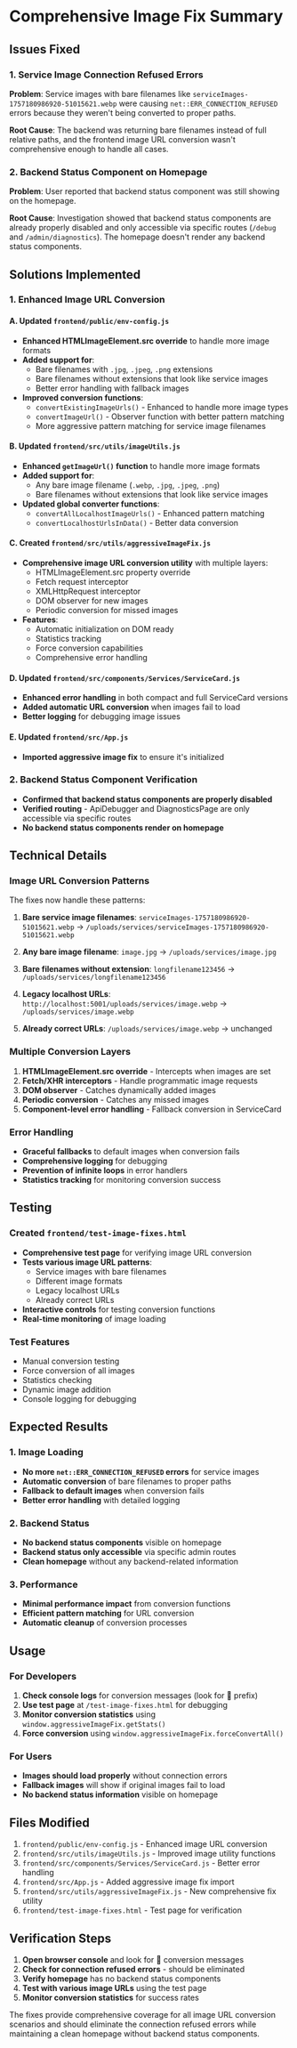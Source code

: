 # Comprehensive Image Fix Summary

## Issues Fixed

### 1. Service Image Connection Refused Errors
**Problem**: Service images with bare filenames like `serviceImages-1757180986920-51015621.webp` were causing `net::ERR_CONNECTION_REFUSED` errors because they weren't being converted to proper paths.

**Root Cause**: The backend was returning bare filenames instead of full relative paths, and the frontend image URL conversion wasn't comprehensive enough to handle all cases.

### 2. Backend Status Component on Homepage
**Problem**: User reported that backend status component was still showing on the homepage.

**Root Cause**: Investigation showed that backend status components are already properly disabled and only accessible via specific routes (`/debug` and `/admin/diagnostics`). The homepage doesn't render any backend status components.

## Solutions Implemented

### 1. Enhanced Image URL Conversion

#### A. Updated `frontend/public/env-config.js`
- **Enhanced HTMLImageElement.src override** to handle more image formats
- **Added support for**:
  - Bare filenames with `.jpg`, `.jpeg`, `.png` extensions
  - Bare filenames without extensions that look like service images
  - Better error handling with fallback images
- **Improved conversion functions**:
  - `convertExistingImageUrls()` - Enhanced to handle more image types
  - `convertImageUrl()` - Observer function with better pattern matching
  - More aggressive pattern matching for service image filenames

#### B. Updated `frontend/src/utils/imageUtils.js`
- **Enhanced `getImageUrl()` function** to handle more image formats
- **Added support for**:
  - Any bare image filename (`.webp`, `.jpg`, `.jpeg`, `.png`)
  - Bare filenames without extensions that look like service images
- **Updated global converter functions**:
  - `convertAllLocalhostImageUrls()` - Enhanced pattern matching
  - `convertLocalhostUrlsInData()` - Better data conversion

#### C. Created `frontend/src/utils/aggressiveImageFix.js`
- **Comprehensive image URL conversion utility** with multiple layers:
  - HTMLImageElement.src property override
  - Fetch request interceptor
  - XMLHttpRequest interceptor
  - DOM observer for new images
  - Periodic conversion for missed images
- **Features**:
  - Automatic initialization on DOM ready
  - Statistics tracking
  - Force conversion capabilities
  - Comprehensive error handling

#### D. Updated `frontend/src/components/Services/ServiceCard.js`
- **Enhanced error handling** in both compact and full ServiceCard versions
- **Added automatic URL conversion** when images fail to load
- **Better logging** for debugging image issues

#### E. Updated `frontend/src/App.js`
- **Imported aggressive image fix** to ensure it's initialized

### 2. Backend Status Component Verification
- **Confirmed that backend status components are properly disabled**
- **Verified routing** - ApiDebugger and DiagnosticsPage are only accessible via specific routes
- **No backend status components render on homepage**

## Technical Details

### Image URL Conversion Patterns
The fixes now handle these patterns:

1. **Bare service image filenames**: `serviceImages-1757180986920-51015621.webp` → `/uploads/services/serviceImages-1757180986920-51015621.webp`

2. **Any bare image filename**: `image.jpg` → `/uploads/services/image.jpg`

3. **Bare filenames without extension**: `longfilename123456` → `/uploads/services/longfilename123456`

4. **Legacy localhost URLs**: `http://localhost:5001/uploads/services/image.webp` → `/uploads/services/image.webp`

5. **Already correct URLs**: `/uploads/services/image.webp` → unchanged

### Multiple Conversion Layers
1. **HTMLImageElement.src override** - Intercepts when images are set
2. **Fetch/XHR interceptors** - Handle programmatic image requests
3. **DOM observer** - Catches dynamically added images
4. **Periodic conversion** - Catches any missed images
5. **Component-level error handling** - Fallback conversion in ServiceCard

### Error Handling
- **Graceful fallbacks** to default images when conversion fails
- **Comprehensive logging** for debugging
- **Prevention of infinite loops** in error handlers
- **Statistics tracking** for monitoring conversion success

## Testing

### Created `frontend/test-image-fixes.html`
- **Comprehensive test page** for verifying image URL conversion
- **Tests various image URL patterns**:
  - Service images with bare filenames
  - Different image formats
  - Legacy localhost URLs
  - Already correct URLs
- **Interactive controls** for testing conversion functions
- **Real-time monitoring** of image loading

### Test Features
- Manual conversion testing
- Force conversion of all images
- Statistics checking
- Dynamic image addition
- Console logging for debugging

## Expected Results

### 1. Image Loading
- **No more `net::ERR_CONNECTION_REFUSED` errors** for service images
- **Automatic conversion** of bare filenames to proper paths
- **Fallback to default images** when conversion fails
- **Better error handling** with detailed logging

### 2. Backend Status
- **No backend status components** visible on homepage
- **Backend status only accessible** via specific admin routes
- **Clean homepage** without any backend-related information

### 3. Performance
- **Minimal performance impact** from conversion functions
- **Efficient pattern matching** for URL conversion
- **Automatic cleanup** of conversion processes

## Usage

### For Developers
1. **Check console logs** for conversion messages (look for 🔧 prefix)
2. **Use test page** at `/test-image-fixes.html` for debugging
3. **Monitor conversion statistics** using `window.aggressiveImageFix.getStats()`
4. **Force conversion** using `window.aggressiveImageFix.forceConvertAll()`

### For Users
- **Images should load properly** without connection errors
- **Fallback images** will show if original images fail to load
- **No backend status information** visible on homepage

## Files Modified

1. `frontend/public/env-config.js` - Enhanced image URL conversion
2. `frontend/src/utils/imageUtils.js` - Improved image utility functions
3. `frontend/src/components/Services/ServiceCard.js` - Better error handling
4. `frontend/src/App.js` - Added aggressive image fix import
5. `frontend/src/utils/aggressiveImageFix.js` - New comprehensive fix utility
6. `frontend/test-image-fixes.html` - Test page for verification

## Verification Steps

1. **Open browser console** and look for 🔧 conversion messages
2. **Check for connection refused errors** - should be eliminated
3. **Verify homepage** has no backend status components
4. **Test with various image URLs** using the test page
5. **Monitor conversion statistics** for success rates

The fixes provide comprehensive coverage for all image URL conversion scenarios and should eliminate the connection refused errors while maintaining a clean homepage without backend status components.
